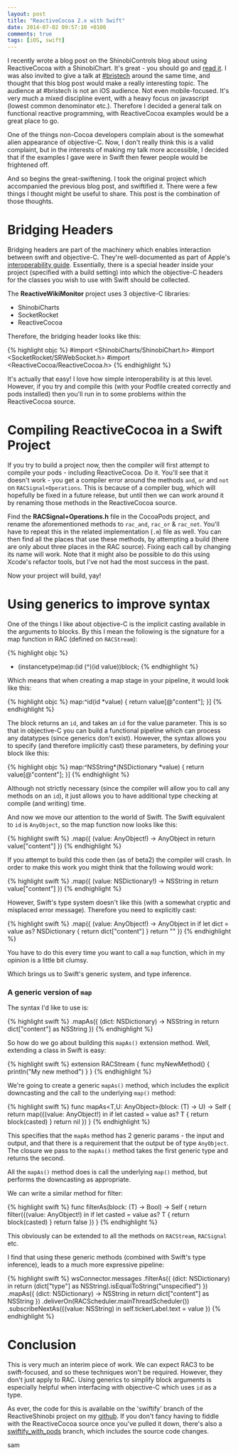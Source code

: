 ```yaml
---
layout: post
title: "ReactiveCocoa 2.x with Swift"
date: 2014-07-02 09:57:10 +0100
comments: true
tags: [iOS, swift]
---
```


I recently wrote a blog post on the ShinobiControls blog about using
ReactiveCocoa with a ShinobiChart. It's great - you should go and
[read it](http://www.shinobicontrols.com/blog/posts/2014/06/24/reactiveshinobi-using-shinobicharts-with-reactivecocoa).
I was also invited to give a talk at [#bristech](http://briste.ch/) around the
same time, and thought that this blog post would make a really interesting topic.
The audience at #bristech is not an iOS audience. Not even mobile-focused. It's
very much a mixed discipline event, with a heavy focus on javascript (lowest
common denominator etc.). Therefore I decided a general talk on functional
reactive programming, with ReactiveCocoa examples would be a great place to go.

One of the things non-Cocoa developers complain about is the somewhat alien
appearance of objective-C. Now, I don't really think this is a valid complaint,
but in the interests of making my talk more accessible, I decided that if the
examples I gave were in Swift then fewer people would be frightened off.

And so begins the great-swiftening. I took the original project which accompanied
the previous blog post, and swiftified it. There were a few things I thought
might be useful to share. This post is the combination of those thoughts.

<!--more-->

# Bridging Headers

Bridging headers are part of the machinery which enables interaction between
swift and objective-C. They're well-documented as part of Apple's
[interoperability guide](https://developer.apple.com/library/prerelease/mac/documentation/Swift/Conceptual/BuildingCocoaApps/MixandMatch.html#//apple_ref/doc/uid/TP40014216-CH10-XID_75).
Essentially, there is a special header inside your project (specified with a
build setting) into which the objective-C headers for the classes you wish to use
with Swift should be collected.

The __ReactiveWikiMonitor__ project uses 3 objective-C libraries:

- ShinobiCharts
- SocketRocket
- ReactiveCocoa

Therefore, the bridging header looks like this:

{% highlight objc %}
#import <ShinobiCharts/ShinobiChart.h>
#import <SocketRocket/SRWebSocket.h>
#import <ReactiveCocoa/ReactiveCocoa.h>
{% endhighlight %}

It's actually that easy! I love how simple interoperability is at this level.
However, if you try and compile this (with your Podfile created correctly and
pods installed) then you'll run in to some problems within the ReactiveCocoa
source.

# Compiling ReactiveCocoa in a Swift Project

If you try to build a project now, then the compiler will first attempt to compile
your pods - including ReactiveCocoa. Do it. You'll see that it doesn't work - you
get a compiler error around the methods `and`, `or` and `not` on `RACSignal+Operations`.
This is because of a compiler bug, which will hopefully be fixed in a future
release, but until then we can work around it by renaming those methods in the
ReactiveCocoa source.

Find the __RACSignal+Operations.h__ file in the CocoaPods project, and rename
the aforementioned methods to `rac_and`, `rac_or` & `rac_not`. You'll have to
repeat this in the related implementation (`.m`) file as well. You can then find
all the places that use these methods, by attempting a build (there are only about
three places in the RAC source). Fixing each call by changing its name will work.
Note that it might also be possible to do this using Xcode's refactor tools, but
I've not had the most success in the past.

Now your project will build, yay!

# Using generics to improve syntax

One of the things I like about objective-C is the implicit casting available in
the arguments to blocks. By this I mean the following is the signature for a map
function in RAC (defined on `RACStream`):

{% highlight objc  %}
- (instancetype)map:(id (^)(id value))block;
{% endhighlight %}

Which means that when creating a map stage in your pipeline, it would look like
this:

{% highlight objc %}
map:^id(id *value) {
     return value[@"content"];
 }]
{% endhighlight %}

The block returns an `id`, and takes an `id` for the value parameter. This is so
that in objective-C you can build a functional pipeline which can process any
datatypes (since generics don't exist). However, the syntax allows you to specify
(and therefore implicitly cast) these parameters, by defining your block like
this:

{% highlight objc %}
map:^NSString*(NSDictionary *value) {
     return value[@"content"];
 }]
{% endhighlight %}

Although not strictly necessary (since the compiler will allow you to call any
methods on an `id`), it just allows you to have additional type checking at
compile (and writing) time.

And now we move our attention to the world of Swift. The Swift equivalent to `id`
is `AnyObject`, so the map function now looks like this:

{% highlight swift %}
.map({ (value: AnyObject!) -> AnyObject in
  return value["content"]
})
{% endhighlight %}

If you attempt to build this code then (as of beta2) the compiler will crash.
In order to make this work you might think that the following would work:

{% highlight swift %}
.map({ (value: NSDictionary!) -> NSString in
  return value["content"]
})
{% endhighlight %}

However, Swift's type system doesn't like this (with a somewhat cryptic and
misplaced error message). Therefore you need to explicitly cast:

{% highlight swift %}
.map({ (value: AnyObject!) -> AnyObject in
  if let dict = value as? NSDictionary {
    return dict["content"]
  }
  return ""
})
{% endhighlight %}

You have to do this every time you want to call a `map` function, which in my
opinion is a little bit clumsy.

Which brings us to Swift's generic system, and type inference.

### A generic version of `map`

The syntax I'd like to use is:

{% highlight swift %}
.mapAs({ (dict: NSDictionary) -> NSString in
  return dict["content"] as NSString
})
{% endhighlight %}

So how do we go about building this `mapAs()` extension method. Well, extending
a class in Swift is easy:

{% highlight swift %}
extension RACStream {
  func myNewMethod() {
      println("My new method")
  }
}
{% endhighlight %}

We're going to create a generic `mapAs()` method, which includes the explicit
downcasting and the call to the underlying `map()` method:

{% highlight swift %}
func mapAs<T,U: AnyObject>(block: (T) -> U) -> Self {
  return map({(value: AnyObject!) in
    if let casted = value as? T {
      return block(casted)
    }
    return nil
  })
}
{% endhighlight %}

This specifies that the `mapAs` method has 2 generic params - the input and output,
and that there is a requirement that the output be of type `AnyObject`. The closure
we pass to the `mapAs()` method takes the first generic type and returns the second.

All the `mapAs()` method does is call the underlying `map()` method, but performs
the downcasting as appropriate.

We can write a similar method for filter:

{% highlight swift %}
func filterAs<T>(block: (T) -> Bool) -> Self {
  return filter({(value: AnyObject!) in
    if let casted = value as? T {
      return block(casted)
    }
    return false
  })
}
{% endhighlight %}

This obviously can be extended to all the methods on `RACStream`, `RACSignal` etc.

I find that using these generic methods (combined with Swift's type inference),
leads to a much more expressive pipeline:

{% highlight swift %}
wsConnector.messages
  .filterAs({ (dict: NSDictionary) in
      return (dict["type"] as NSString).isEqualToString("unspecified")
    })
  .mapAs({ (dict: NSDictionary) -> NSString in
    return dict["content"] as NSString
    })
  .deliverOn(RACScheduler.mainThreadScheduler())
  .subscribeNextAs({(value: NSString) in
    self.tickerLabel.text = value
    })
{% endhighlight %}

# Conclusion

This is very much an interim piece of work. We can expect RAC3 to be swift-focused,
and so these techniques won't be required. However, they don't just apply to RAC.
Using generics to simplify block arguments is especially helpful when interfacing
with objective-C which uses `id` as a type.

As ever, the code for this is available on the 'swiftify' branch of the
ReactiveShinobi project on my [github](https://github.com/sammyd/ReactiveShinobi/tree/swiftify).
If you don't fancy having to fiddle with the ReactiveCocoa source once you've
pulled it down, there's also a [swiftify_with_pods](https://github.com/sammyd/ReactiveShinobi/tree/swiftify_with_pods)
branch, which includes the source code changes.

sam
